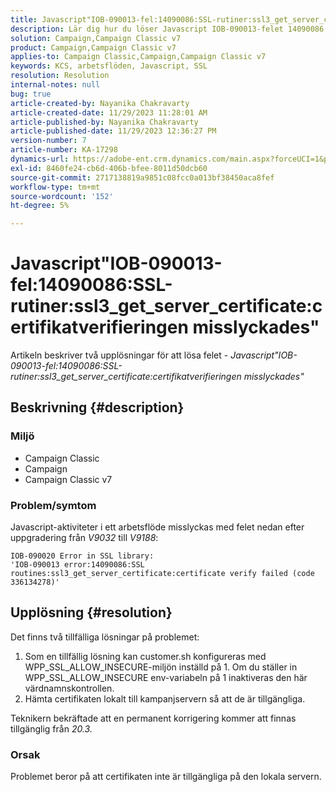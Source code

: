 ```yaml
---
title: Javascript"IOB-090013-fel:14090086:SSL-rutiner:ssl3_get_server_certificate:certifikatverifieringen misslyckades"
description: Lär dig hur du löser Javascript IOB-090013-felet 14090086 SSL-routrarna ssl3_get_server_certificate-verify misslyckades.
solution: Campaign,Campaign Classic v7
product: Campaign,Campaign Classic v7
applies-to: Campaign Classic,Campaign,Campaign Classic v7
keywords: KCS, arbetsflöden, Javascript, SSL
resolution: Resolution
internal-notes: null
bug: true
article-created-by: Nayanika Chakravarty
article-created-date: 11/29/2023 11:28:01 AM
article-published-by: Nayanika Chakravarty
article-published-date: 11/29/2023 12:36:27 PM
version-number: 7
article-number: KA-17298
dynamics-url: https://adobe-ent.crm.dynamics.com/main.aspx?forceUCI=1&pagetype=entityrecord&etn=knowledgearticle&id=a1576354-aa8e-ee11-8179-6045bd006239
exl-id: 8460fe24-cb6d-406b-bfee-8011d50dcb60
source-git-commit: 2717138819a9851c08fcc0a013bf38450aca8fef
workflow-type: tm+mt
source-wordcount: '152'
ht-degree: 5%

---
```


# Javascript&quot;IOB-090013-fel:14090086:SSL-rutiner:ssl3_get_server_certificate:certifikatverifieringen misslyckades&quot;


Artikeln beskriver två upplösningar för att lösa felet - *Javascript&quot;IOB-090013-fel:14090086:SSL-rutiner:ssl3_get_server_certificate:certifikatverifieringen misslyckades&quot;*

## Beskrivning {#description}


### Miljö

- Campaign Classic
- Campaign
- Campaign Classic v7


### Problem/symtom

Javascript-aktiviteter i ett arbetsflöde misslyckas med felet nedan efter uppgradering från *V9032* till *V9188*:


```
IOB-090020 Error in SSL library: 
'IOB-090013 error:14090086:SSL routines:ssl3_get_server_certificate:certificate verify failed (code 336134278)'
```



## Upplösning {#resolution}


Det finns två tillfälliga lösningar på problemet:

1. Som en tillfällig lösning kan customer.sh konfigureras med WPP_SSL_ALLOW_INSECURE-miljön inställd på 1. Om du ställer in WPP_SSL_ALLOW_INSECURE env-variabeln på 1 inaktiveras den här värdnamnskontrollen.
2. Hämta certifikaten lokalt till kampanjservern så att de är tillgängliga.


Teknikern bekräftade att en permanent korrigering kommer att finnas tillgänglig från *20.3.*

### Orsak

Problemet beror på att certifikaten inte är tillgängliga på den lokala servern.

